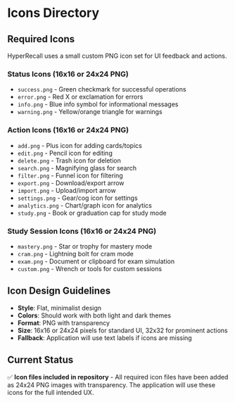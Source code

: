 # Icons Directory

## Required Icons

HyperRecall uses a small custom PNG icon set for UI feedback and actions.

### Status Icons (16x16 or 24x24 PNG)
- `success.png` - Green checkmark for successful operations
- `error.png` - Red X or exclamation for errors
- `info.png` - Blue info symbol for informational messages
- `warning.png` - Yellow/orange triangle for warnings

### Action Icons (16x16 or 24x24 PNG)
- `add.png` - Plus icon for adding cards/topics
- `edit.png` - Pencil icon for editing
- `delete.png` - Trash icon for deletion
- `search.png` - Magnifying glass for search
- `filter.png` - Funnel icon for filtering
- `export.png` - Download/export arrow
- `import.png` - Upload/import arrow
- `settings.png` - Gear/cog icon for settings
- `analytics.png` - Chart/graph icon for analytics
- `study.png` - Book or graduation cap for study mode

### Study Session Icons (16x16 or 24x24 PNG)
- `mastery.png` - Star or trophy for mastery mode
- `cram.png` - Lightning bolt for cram mode
- `exam.png` - Document or clipboard for exam simulation
- `custom.png` - Wrench or tools for custom sessions

## Icon Design Guidelines

- **Style**: Flat, minimalist design
- **Colors**: Should work with both light and dark themes
- **Format**: PNG with transparency
- **Size**: 16x16 or 24x24 pixels for standard UI, 32x32 for prominent actions
- **Fallback**: Application will use text labels if icons are missing

## Current Status

✅ **Icon files included in repository** - All required icon files have been added as 24x24 PNG images with transparency. The application will use these icons for the full intended UX.
